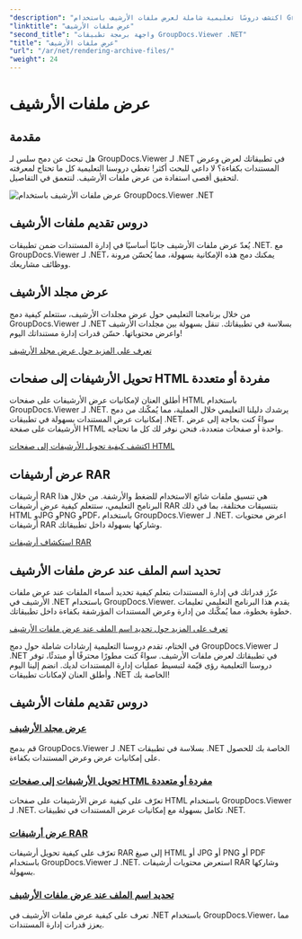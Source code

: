 ```yaml
---
"description": "اكتشف دروسًا تعليمية شاملة لعرض ملفات الأرشيف باستخدام GroupDocs.Viewer لـ .NET. تكامل بسلاسة وكفاءة مع تطبيقات .NET الخاصة بك."
"linktitle": "عرض ملفات الأرشيف"
"second_title": "واجهة برمجة تطبيقات GroupDocs.Viewer .NET"
"title": "عرض ملفات الأرشيف"
"url": "/ar/net/rendering-archive-files/"
"weight": 24
---
```


# عرض ملفات الأرشيف

## مقدمة

هل تبحث عن دمج سلس لـ GroupDocs.Viewer لـ .NET في تطبيقاتك لعرض وعرض المستندات بكفاءة؟ لا داعي للبحث أكثر! تغطي دروسنا التعليمية كل ما تحتاج لمعرفته لتحقيق أقصى استفادة من عرض ملفات الأرشيف. لنتعمق في التفاصيل.

![عرض ملفات الأرشيف باستخدام GroupDocs.Viewer .NET](/viewer/rendering-archive-files/image.png)

## دروس تقديم ملفات الأرشيف

يُعدّ عرض ملفات الأرشيف جانبًا أساسيًا في إدارة المستندات ضمن تطبيقات .NET. مع GroupDocs.Viewer لـ .NET، يمكنك دمج هذه الإمكانية بسهولة، مما يُحسّن مرونة ووظائف مشاريعك.

## عرض مجلد الأرشيف

من خلال برنامجنا التعليمي حول عرض مجلدات الأرشيف، ستتعلم كيفية دمج GroupDocs.Viewer لـ .NET بسلاسة في تطبيقاتك. تنقل بسهولة بين مجلدات الأرشيف واعرض محتوياتها. حسّن قدرات إدارة مستنداتك اليوم!

[تعرف على المزيد حول عرض مجلد الأرشيف](./render-archive-folder/)

## تحويل الأرشيفات إلى صفحات HTML مفردة أو متعددة

أطلق العنان لإمكانيات عرض الأرشيفات على صفحات HTML باستخدام GroupDocs.Viewer لـ .NET. يرشدك دليلنا التعليمي خلال العملية، مما يُمكّنك من دمج إمكانيات عرض المستندات بسهولة في تطبيقات .NET. سواءً كنت بحاجة إلى عرض الأرشيفات على صفحة HTML واحدة أو صفحات متعددة، فنحن نوفر لك كل ما تحتاجه.

[اكتشف كيفية تحويل الأرشيفات إلى صفحات HTML](./render-archives-html/)

## عرض أرشيفات RAR

أرشيفات RAR هي تنسيق ملفات شائع الاستخدام للضغط والأرشفة. من خلال هذا البرنامج التعليمي، ستتعلم كيفية عرض أرشيفات RAR بتنسيقات مختلفة، بما في ذلك HTML وJPG وPNG وPDF، باستخدام GroupDocs.Viewer لـ .NET. اعرض محتويات أرشيفات RAR وشاركها بسهولة داخل تطبيقاتك.

[استكشاف أرشيفات RAR](./render-rar/)

## تحديد اسم الملف عند عرض ملفات الأرشيف

عزّز قدراتك في إدارة المستندات بتعلم كيفية تحديد أسماء الملفات عند عرض ملفات الأرشيف في .NET باستخدام GroupDocs.Viewer. يقدم هذا البرنامج التعليمي تعليمات خطوة بخطوة، مما يُمكّنك من إدارة وعرض المستندات المؤرشفة بكفاءة داخل تطبيقاتك.

[تعرف على المزيد حول تحديد اسم الملف عند عرض ملفات الأرشيف](./specify-filename-render-archive/)

في الختام، تقدم دروسنا التعليمية إرشادات شاملة حول دمج GroupDocs.Viewer لـ .NET في تطبيقاتك لعرض ملفات الأرشيف. سواءً كنت مطورًا محترفًا أو مبتدئًا، توفر دروسنا التعليمية رؤى قيّمة لتبسيط عمليات إدارة المستندات لديك. انضم إلينا اليوم وأطلق العنان لإمكانات تطبيقات .NET الخاصة بك!
## دروس تقديم ملفات الأرشيف
### [عرض مجلد الأرشيف](./render-archive-folder/)
قم بدمج GroupDocs.Viewer لـ .NET بسلاسة في تطبيقات .NET الخاصة بك للحصول على إمكانيات عرض وعرض المستندات بكفاءة.
### [تحويل الأرشيفات إلى صفحات HTML مفردة أو متعددة](./render-archives-html/)
تعرّف على كيفية عرض الأرشيفات على صفحات HTML باستخدام GroupDocs.Viewer لـ .NET. تكامل بسهولة مع إمكانيات عرض المستندات في تطبيقات .NET.
### [عرض أرشيفات RAR](./render-rar/)
تعرّف على كيفية تحويل أرشيفات RAR إلى صيغ HTML أو JPG أو PNG أو PDF باستخدام GroupDocs.Viewer لـ .NET. استعرض محتويات أرشيفات RAR وشاركها بسهولة.
### [تحديد اسم الملف عند عرض ملفات الأرشيف](./specify-filename-render-archive/)
تعرف على كيفية عرض ملفات الأرشيف في .NET باستخدام GroupDocs.Viewer، مما يعزز قدرات إدارة المستندات.